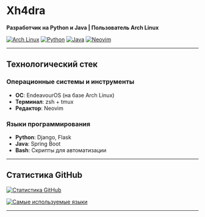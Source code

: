 # Xh4dra

**Разработчик на Python и Java | Пользователь Arch Linux**

[![Arch Linux](https://img.shields.io/badge/Arch_Linux-1793D1?logo=arch-linux&logoColor=white)](https://archlinux.org/)
[![Python](https://img.shields.io/badge/Python-3776AB?logo=python&logoColor=white)](https://python.org)
[![Java](https://img.shields.io/badge/Java-ED8B00?logo=openjdk&logoColor=white)](https://java.com)
[![Neovim](https://img.shields.io/badge/Neovim-57A143?logo=neovim&logoColor=white)](https://neovim.io/)

---

## Технологический стек

### Операционные системы и инструменты
- **ОС**: EndeavourOS (на базе Arch Linux)
- **Терминал**: zsh + tmux
- **Редактор**: Neovim

### Языки программирования
- **Python**: Django, Flask
- **Java**: Spring Boot
- **Bash**: Скрипты для автоматизации

---

## Статистика GitHub

[![Статистика GitHub](https://github-readme-stats.vercel.app/api?username=Xh4dra&show_icons=true&theme=default)](https://github.com/Xh4dra)

[![Самые используемые языки](https://github-readme-stats.vercel.app/api/top-langs/?username=Xh4dra&layout=compact&theme=default)](https://github.com/Xh4dra)

---
